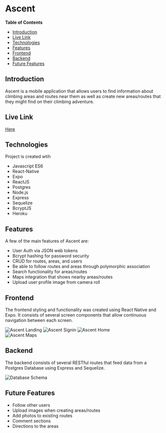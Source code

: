 # Ascent

**Table of Contents**

- [Introduction](#Introduction)
- [Live Link](#Live-Link)
- [Technologies](#Technologies)
- [Features](#Features)
- [Frontend](#Frontend)
- [Backend](#Backend)
- [Future Features](#Future-Features)

## Introduction

Ascent is a mobile application that allows users to find information about climbing areas and routes near them as well as create new areas/routes that they might find on their climbing adventure.

## Live Link

<a href="https://appetize.io/app/yjmh15xyn699qbtz6k3d4yg61m?device=iphone11promax&scale=75&orientation=portrait&osVersion=13.3">Here</a>

## Technologies

Project is created wtih

- Javascript ES6
- React-Native
- Expo
- ReactJS
- Postgres
- Node.js
- Express
- Sequelize
- BcryptJS
- Heroku

## Features

A few of the main features of Ascent are:

- User Auth via JSON web tokens
- Bcrypt hashing for password security
- CRUD for routes, areas, and users
- Be able to follow routes and areas through polymorphic association
- Search functionality for areas/routes
- Maps integration that shows nearby areas/routes
- Upload user profile image from camera roll

## Frontend

The frontend styling and functionality was created using React Native and Expo. It consists of several screen components that allow continuous navigation between each screen.

![Ascent Landing](documentation/images/AscentLanding.png)
![Ascent Signin](documentation/images/AscentSignIn.png)
![Ascent Home](documentation/images/AscentHome.png)  
![Ascent Maps](documentation/images/AscentMaps.png)

## Backend

The backend consists of several RESTful routes that feed data from a Postgres Database using Express and Sequelize.

![Database Schema](documentation/images/AscentERD.png)

## Future Features

- Follow other users
- Upload images when creating areas/routes
- Add photos to existing routes
- Comment sections
- Directions to the areas
